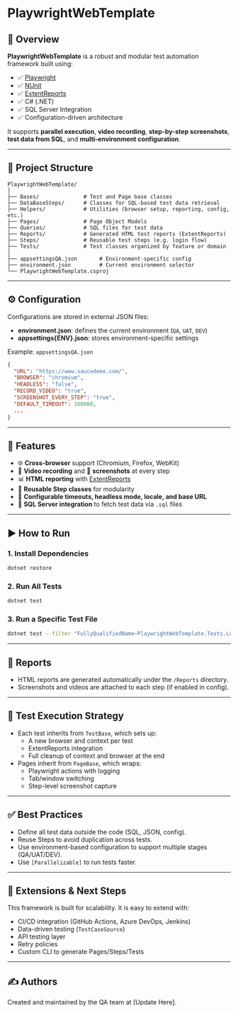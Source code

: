 # PlaywrightWebTemplate

## 🧪 Overview

**PlaywrightWebTemplate** is a robust and modular test automation framework built using:

- ✅ [Playwright](https://playwright.dev/dotnet)
- ✅ [NUnit](https://nunit.org/)
- ✅ [ExtentReports](https://extentreports.com/)
- ✅ C# (.NET)
- ✅ SQL Server Integration
- ✅ Configuration-driven architecture

It supports **parallel execution**, **video recording**, **step-by-step screenshots**, **test data from SQL**, and **multi-environment configuration**.

---

## 📂 Project Structure

```
PlaywrightWebTemplate/
│
├── Bases/              # Test and Page base classes
├── DataBaseSteps/      # Classes for SQL-based test data retrieval
├── Helpers/            # Utilities (browser setup, reporting, config, etc.)
├── Pages/              # Page Object Models
├── Queries/            # SQL files for test data
├── Reports/            # Generated HTML test reports (ExtentReports)
├── Steps/              # Reusable test steps (e.g. login flow)
├── Tests/              # Test classes organized by feature or domain
│
├── appsettingsQA.json       # Environment-specific config
├── environment.json         # Current environment selector
└── PlaywrightWebTemplate.csproj
```

---

## ⚙️ Configuration

Configurations are stored in external JSON files:

- **environment.json**: defines the current environment (`QA`, `UAT`, `DEV`)
- **appsettings{ENV}.json**: stores environment-specific settings

Example: `appsettingsQA.json`

```json
{
  "URL": "https://www.saucedemo.com/",
  "BROWSER": "chromium",
  "HEADLESS": "false",
  "RECORD_VIDEO": "true",
  "SCREENSHOT_EVERY_STEP": "true",
  "DEFAULT_TIMEOUT": 100000,
  ...
}
```

---

## 🧰 Features

- 🌐 **Cross-browser** support (Chromium, Firefox, WebKit)
- 🎥 **Video recording** and 📸 **screenshots** at every step
- 📊 **HTML reporting** with [ExtentReports](https://extentreports.com/)
- 🧬 **Reusable Step classes** for modularity
- 🔧 **Configurable timeouts, headless mode, locale, and base URL**
- 🧮 **SQL Server integration** to fetch test data via `.sql` files

---

## ▶️ How to Run

### 1. Install Dependencies

```bash
dotnet restore
```

### 2. Run All Tests

```bash
dotnet test
```

### 3. Run a Specific Test File

```bash
dotnet test --filter "FullyQualifiedName~PlaywrightWebTemplate.Tests.LoginTests"
```

---

## 📁 Reports

- HTML reports are generated automatically under the `/Reports` directory.
- Screenshots and videos are attached to each step (if enabled in config).

---

## 🧪 Test Execution Strategy

- Each test inherits from `TestBase`, which sets up:
  - A new browser and context per test
  - ExtentReports integration
  - Full cleanup of context and browser at the end
- Pages inherit from `PageBase`, which wraps:
  - Playwright actions with logging
  - Tab/window switching
  - Step-level screenshot capture

---

## ✅ Best Practices

- Define all test data outside the code (SQL, JSON, config).
- Reuse Steps to avoid duplication across tests.
- Use environment-based configuration to support multiple stages (QA/UAT/DEV).
- Use `[Parallelizable]` to run tests faster.

---

## 🧩 Extensions & Next Steps

This framework is built for scalability. It is easy to extend with:

- CI/CD integration (GitHub Actions, Azure DevOps, Jenkins)
- Data-driven testing (`TestCaseSource`)
- API testing layer
- Retry policies
- Custom CLI to generate Pages/Steps/Tests

---

## ✍️ Authors

Created and maintained by the QA team at [Update Here].
